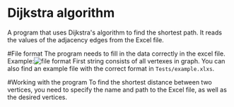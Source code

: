 # Dijkstra algorithm
A program that uses Dijkstra's algorithm to find the shortest path. It reads the values of the adjacency edges from the Excel file.

#File format
The program needs to fill in the data correctly in the excel file.
Example:![file format](https://user-images.githubusercontent.com/75333054/160601093-3151fc8b-eecc-4334-8e97-a98bc9fd3298.png)
First string consists of all vertexes in graph.
You can also find an example file with the correct format in ```Tests/example.xlxs```.

#Working with the program
To find the shortest distance between two vertices, you need to specify the name and path to the Excel file, as well as the desired vertices.
